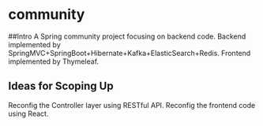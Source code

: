 # community
##Intro
A Spring community project focusing on backend code.
Backend implemented by SpringMVC+SpringBoot+Hibernate+Kafka+ElasticSearch+Redis.
Frontend implemented by Thymeleaf.

## Ideas for Scoping Up
Reconfig the Controller layer using RESTful API.
Reconfig the frontend code using React.
